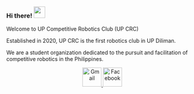 ### Hi there! <img src="https://raw.githubusercontent.com/MartinHeinz/MartinHeinz/master/wave.gif" width="30px">

Welcome to UP Competitive Robotics Club (UP CRC)

Established in 2020, UP CRC is the first robotics club in UP Diliman. 

We are a student organization dedicated to the pursuit and facilitation of competitive robotics in the Philippines.

<p align="center">
  <a href="mailto:upcrc.org@gmail.com" target="_blank">
    <img src="https://s2.svgbox.net/social.svg?ic=gmail" alt="Gmail" height="50" width="50"/>
  </a>
  <a href="https://www.facebook.com/upcrc.org/" target="_blank">
    <img src="https://s2.svgbox.net/social.svg?ic=facebook" alt="Facebook" height="50" width="50"/>
  </a>
</p>
